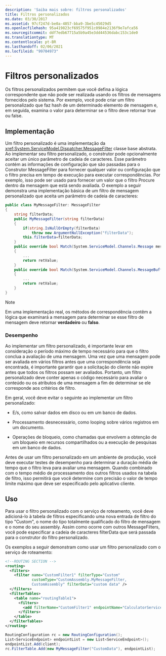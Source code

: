 ```yaml
---
description: 'Saiba mais sobre: filtros personalizados'
title: Filtros personalizados
ms.date: 03/30/2017
ms.assetid: 97cf247d-be0a-4057-bba9-3be5c45029d5
ms.openlocfilehash: 95a419823cf69575f951c0984e2136f9e7afca56
ms.sourcegitcommit: ddf7edb67715a5b9a45e3dd44536dabc153c1de0
ms.translationtype: MT
ms.contentlocale: pt-BR
ms.lasthandoff: 02/06/2021
ms.locfileid: "99704973"
---
```

# <a name="custom-filters"></a>Filtros personalizados

Os filtros personalizados permitem que você defina a lógica correspondente que não pode ser realizada usando os filtros de mensagens fornecidos pelo sistema. Por exemplo, você pode criar um filtro personalizado que faz hash de um determinado elemento de mensagem e, em seguida, examina o valor para determinar se o filtro deve retornar true ou false.  
  
## <a name="implementation"></a>Implementação  

 Um filtro personalizado é uma implementação da <xref:System.ServiceModel.Dispatcher.MessageFilter> classe base abstrata. Ao implementar seu filtro personalizado, o construtor pode opcionalmente aceitar um único parâmetro de cadeia de caracteres. Esse parâmetro contém as informações de configuração que são passadas para o Construtor MessageFilter para fornecer qualquer valor ou configuração que o filtro precisa em tempo de execução para executar correspondências. Por exemplo, isso pode ser usado para fornecer um valor que o filtro Procure dentro da mensagem que está sendo avaliada. O exemplo a seguir demonstra uma implementação básica de um filtro de mensagem personalizado que aceita um parâmetro de cadeia de caracteres:  
  
```csharp  
public class MyMessageFilter: MessageFilter  
{  
    string filterData;  
    public MyMessageFilter(string filterData)  
    {  
        if(string.IsNullOrEmpty(filterData)  
            throw new ArgumentNullException("filterData");  
        this.filterData=filterData;  
    }  
    public override bool Match(System.ServiceModel.Channels.Message message)  
    {  
        ...  
        return retValue;  
    }  
    public override bool Match(System.ServiceModel.Channels.MessageBuffer buffer)  
    {  
        ...  
        return retValue;  
    }  
}  
```  
  
> [!NOTE]
> Em uma implementação real, os métodos de correspondência contêm a lógica que examinará a mensagem para determinar se esse filtro de mensagem deve retornar **verdadeiro** ou **falso**.  
  
### <a name="performance"></a>Desempenho  

 Ao implementar um filtro personalizado, é importante levar em consideração o período máximo de tempo necessário para que o filtro conclua a avaliação de uma mensagem. Uma vez que uma mensagem pode ser avaliada em vários filtros antes que uma correspondência seja encontrada, é importante garantir que a solicitação do cliente não expire antes que todos os filtros possam ser avaliados. Portanto, um filtro personalizado deve conter apenas o código necessário para avaliar o conteúdo ou os atributos de uma mensagem a fim de determinar se ele corresponde aos critérios de filtro.  
  
 Em geral, você deve evitar o seguinte ao implementar um filtro personalizado:  
  
- E/s, como salvar dados em disco ou em um banco de dados.  
  
- Processamento desnecessário, como looping sobre vários registros em um documento.  
  
- Operações de bloqueio, como chamadas que envolvem a obtenção de um bloqueio em recursos compartilhados ou a execução de pesquisas em um banco de dados.  
  
 Antes de usar um filtro personalizado em um ambiente de produção, você deve executar testes de desempenho para determinar a duração média de tempo que o filtro leva para avaliar uma mensagem. Quando combinado com o tempo médio de processamento dos outros filtros usados na tabela de filtro, isso permitirá que você determine com precisão o valor de tempo limite máximo que deve ser especificado pelo aplicativo cliente.  
  
## <a name="usage"></a>Uso  

 Para usar o filtro personalizado com o serviço de roteamento, você deve adicioná-lo à tabela de filtros especificando uma nova entrada de filtro do tipo "Custom", o nome do tipo totalmente qualificado do filtro de mensagem e o nome do seu assembly.  Assim como ocorre com outros MessageFilters, você pode especificar a cadeia de caracteres filterData que será passada para o construtor do filtro personalizado.  
  
 Os exemplos a seguir demonstram como usar um filtro personalizado com o serviço de roteamento:  
  
```xml  
<!--ROUTING SECTION -->  
<routing>  
  <filters>  
    <filter name="CustomFilter1" filterType="Custom"
            customType="CustomAssembly.MyMessageFilter,
            CustomAssembly" filterData="custom data" />  
  </filters>  
  <filterTables>  
    <table name="routingTable1">  
      <filters>  
        <add filterName="CustomFilter1" endpointName="CalculatorService" />  
      </filters>  
    </table>  
  </filterTables>  
</routing>  
```  
  
```csharp  
RoutingConfiguration rc = new RoutingConfiguration();  
List<ServiceEndpoint> endpointList = new List<ServiceEndpoint>();  
endpointList.Add(client);  
rc.FilterTable.Add(new MyMessageFilter("CustomData"), endpointList);  
```
